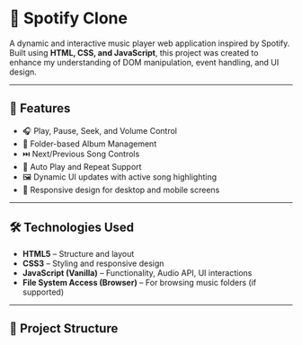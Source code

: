 # 🎵 Spotify Clone

A dynamic and interactive music player web application inspired by Spotify. Built using **HTML, CSS, and JavaScript**, this project was created to enhance my understanding of DOM manipulation, event handling, and UI design.

---

## 🚀 Features

- 🎧 Play, Pause, Seek, and Volume Control
- 📂 Folder-based Album Management
- ⏭️ Next/Previous Song Controls
- 🔁 Auto Play and Repeat Support
- 🖼️ Dynamic UI updates with active song highlighting
- 📱 Responsive design for desktop and mobile screens

---

## 🛠️ Technologies Used

- **HTML5** – Structure and layout  
- **CSS3** – Styling and responsive design  
- **JavaScript (Vanilla)** – Functionality, Audio API, UI interactions  
- **File System Access (Browser)** – For browsing music folders (if supported)

---

## 📂 Project Structure

